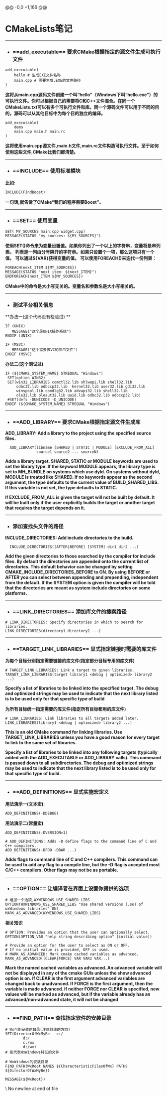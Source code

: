 @@ -0,0 +1,166 @@
# CMakeLists笔记

---
- ### ==add_executable== 要求CMake根据指定的源文件生成可执行文件

```
add_executable(
    hello # 生成EXE文件名称
    main.cpp # 需要生成.EXE的文件路径
)
```
**这将从main.cpp源码文件创建一个叫“hello”（Windows下叫“hello.exe”）的可执行文件。你可以根据自己的需要将C和C++文件混合。在同一个CMakeLists.txt可以有多个可执行文件和库。同一个源码文件可以用于不同的目的，源码可以从其他目标中为每个目的独立的编译。**


```
add_executable(
    demo 
    main.cpp main.h main.rc
)
```
**这将使用main.cpp源文件,main.h文件,main.rc文件构造可执行文件。至于如何使用这些文件,CMake比我们都清楚。**

---
- ### ==INCLUDE== 使用标准模块

**比如:**
```
INCLUDE(FindBoost)
```
**一句话,就告诉了CMake“我们的程序需要Boost”。**

---
- ### ==SET== 使用变量
```
SET( MY_SOURCES main.cpp widget.cpp)
MESSAGE(STATUS "my sources: ${MY_SOURCES}")
```
**使用SET()命令来为变量设置值。如果你列出了一个以上的字符串，变量将是串列表。**
**列表是一列由分号隔开的字符串。如果只设置个一项，那么这项只有一个值。**
**可以通过${VAR}获得变量的值。**
**可以使用FOREACH()来迭代一份列表：**
```
FOREACH(next_ITEM ${MY_SOURCES})
MESSAGE(STATUS "next item: ${next_ITEM}")
ENDFOREACH(next_ITEM ${MY_SOURCES})
```
**CMake中的命令是大小写无关的。变量名和参数名是大小写相关的。**

---
- ### 测试平台相关信息
**办法一(这个代码没有检验过) **
```
IF (UNIX)
   MESSAGE("这个是UNIX操作系统")
ENDIF (UNIX)
 
IF (MSVC)
   MESSAGE("这个需要做VC的项目文件")
ENDIF (MSVC)
```
**办法二(这个测试过)**
```
IF (${CMAKE_SYSTEM_NAME} STREQUAL "Windows")
 SET(option WIN32)
 SET(win32_LIBRARIES comctl32.lib shlwapi.lib shell32.lib 
     odbc32.lib odbccp32.lib  kernel32.lib user32.lib gdi32.lib 
     winspool.lib comdlg32.lib advapi32.lib shell32.lib 
     ole32.lib oleaut32.lib uuid.lib odbc32.lib odbccp32.lib)
 #SET(defs -DUNICODE -D_UNICODE)
ENDIF (${CMAKE_SYSTEM_NAME} STREQUAL "Windows")
```
---
- ### ==ADD_LIBRARY== 要求CMake根据指定源文件生成库
**ADD_LIBRARY: Add a library to the project using the specified source files.**
```
  ADD_LIBRARY(libname [SHARED | STATIC | MODULE] [EXCLUDE_FROM_ALL]
              source1 source2 ... sourceN)
```
**Adds a library target. SHARED, STATIC or MODULE keywords are used to set the library type. If the keyword MODULE appears, the library type is set to MH_BUNDLE on systems which use dyld. On systems without dyld, MODULE is treated like SHARED. If no keywords appear as the second argument, the type defaults to the current value of BUILD_SHARED_LIBS. If this variable is not set, the type defaults to STATIC.**

**If EXCLUDE_FROM_ALL is given the target will not be built by default. It will be built only if the user explicitly builds the target or another target that requires the target depends on it.**

---
- ### 添加查找头文件的路径
**INCLUDE_DIRECTORIES: Add include directories to the build.**
```
  INCLUDE_DIRECTORIES([AFTER|BEFORE] [SYSTEM] dir1 dir2 ...)
```
**Add the given directories to those searched by the compiler for include files. By default the directories are appended onto the current list of directories. This default behavior can be changed by setting CMAKE_INCLUDE_DIRECTORIES_BEFORE to ON. By using BEFORE or AFTER you can select between appending and prepending, independent from the default. If the SYSTEM option is given the compiler will be told that the directories are meant as system include directories on some platforms.**

---
- ### ==LINK_DIRECTORIES== 添加库文件的搜索路径
```
# LINK_DIRECTORIES: Specify directories in which to search for libraries.
LINK_DIRECTORIES(directory1 directory2 ...) 
```

---
- ### ==TARGET_LINK_LIBRARIES== 显式指定链接时需要的库文件

**为每个目标分别指定需要链接的库文件(指定部分目标专用的库文件)**
 ```
# TARGET_LINK_LIBRARIES: Link a target to given libraries.
TARGET_LINK_LIBRARIES(target library1 <debug | optimized> library2 ...)
```
**Specify a list of libraries to be linked into the specified target. The debug and optimized strings may be used to indicate that the next library listed is to be used only for that specific type of build**

**为所有目标统一指定需要的库文件(指定所有目标都用的库文件)**
```
# LINK_LIBRARIES: Link libraries to all targets added later.
LINK_LIBRARIES(library1 <debug | optimized> library2 ...)
```
**This is an old CMake command for linking libraries. Use TARGET_LINK_LIBRARIES unless you have a good reason for every target to link to the same set of libraries.**

**Specify a list of libraries to be linked into any following targets (typically added with the ADD_EXECUTABLE or ADD_LIBRARY calls). This command is passed down to all subdirectories. The debug and optimized strings may be used to indicate that the next library listed is to be used only for that specific type of build.**

---
- ### ==ADD_DEFINITIONS== 显式实施宏定义
**用法演示一(文本宏):**
```
ADD_DEFINITIONS(-DDEBUG)
```
**用法演示二(常量宏)**
```
ADD_DEFINITIONS(-DVERSION=1)
```
```
# ADD_DEFINITIONS: Adds -D define flags to the command line of C and C++ compilers.
ADD_DEFINITIONS(-DFOO -DBAR ...)
```
**Adds flags to command line of C and C++ compilers. This command can be used to add any flag to a compile line, but the -D flag is accepted most C/C++ compilers. Other flags may not be as portable.**

---
- ### ==OPTION== 让编译者在界面上设置你提供的选项
```
# 增加一个选项,WXWINDOWS_USE_SHARED_LIBS
OPTION(WXWINDOWS_USE_SHARED_LIBS "Use shared versions (.so) of wxWindows libraries" ON)
MARK_AS_ADVANCED(WXWINDOWS_USE_SHARED_LIBS) 
```
**相关知识**
```
# OPTION: Provides an option that the user can optionally select.
OPTION(OPTION_VAR "help string describing option" [initial value])

# Provide an option for the user to select as ON or OFF. 
# If no initial value is provided, OFF is used.
# MARK_AS_ADVANCED: Mark cmake cached variables as advanced.
MARK_AS_ADVANCED([CLEAR|FORCE] VAR VAR2 VAR...)
```
**Mark the named cached variables as advanced. An advanced variable will not be displayed in any of the cmake GUIs unless the show advanced option is on. If CLEAR is the first argument advanced variables are changed back to unadvanced. If FORCE is the first argument, then the variable is made advanced. If neither FORCE nor CLEAR is specified, new values will be marked as advanced, but if the variable already has an advanced/non-advanced state, it will not be changed**

---
- ### ==FIND_PATH== 查找指定软件的安装目录
```
# Wx可能安装的目录(注意斜线的方向)
SET(DirectorOfWxMyBe   c:/
        d:/
        c:/wx
        d:/wx)
# 能代表WxWindows特征的文件

# WxWindows的安装目录        
FIND_PATH(WxRoot NAMES ${CharacteristicFilesOfWx} PATHS ${DirectorOfWxMyBe})

MESSAGE(${WxRoot})
```
\ No newline at end of file
